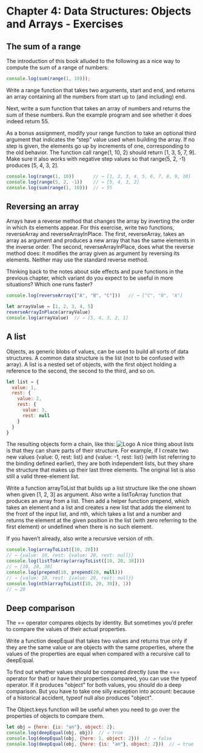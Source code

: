 # Chapter 4: Data Structures: Objects and Arrays - Exercises

## The sum of a range
The introduction of this book alluded to the following as a nice way to compute the sum of a range of numbers:

```js
console.log(sum(range(1, 10)));
```

Write a range function that takes two arguments, start and end, and returns an array containing all the numbers from start up to (and including) end.

Next, write a sum function that takes an array of numbers and returns the sum of these numbers. Run the example program and see whether it does indeed return 55.

As a bonus assignment, modify your range function to take an optional third argument that indicates the “step” value used when building the array. If no step is given, the elements go up by increments of one, corresponding to the old behavior. The function call range(1, 10, 2) should return [1, 3, 5, 7, 9]. Make sure it also works with negative step values so that range(5, 2, -1) produces [5, 4, 3, 2].

```js
console.log(range(1, 10))       // → [1, 2, 3, 4, 5, 6, 7, 8, 9, 10]
console.log(range(5, 2, -1))    // → [5, 4, 3, 2]
console.log(sum(range(1, 10)))  // → 55
```

## Reversing an array
Arrays have a reverse method that changes the array by inverting the order in which its elements appear. For this exercise, write two functions, reverseArray and reverseArrayInPlace. The first, reverseArray, takes an array as argument and produces a new array that has the same elements in the inverse order. The second, reverseArrayInPlace, does what the reverse method does: it modifies the array given as argument by reversing its elements. Neither may use the standard reverse method.

Thinking back to the notes about side effects and pure functions in the previous chapter, which variant do you expect to be useful in more situations? Which one runs faster?

```js
console.log(reverseArray(["A", "B", "C"]))   // → ["C", "B", "A"]

let arrayValue = [1, 2, 3, 4, 5]
reverseArrayInPlace(arrayValue)
console.log(arrayValue)  // → [5, 4, 3, 2, 1]
```

## A list
Objects, as generic blobs of values, can be used to build all sorts of data structures. A common data structure is the list (not to be confused with array). A list is a nested set of objects, with the first object holding a reference to the second, the second to the third, and so on.

```js
let list = {
  value: 1,
  rest: {
    value: 2,
    rest: {
      value: 3,
      rest: null
    }
  }
}
```

The resulting objects form a chain, like this:
![Logo](https://eloquentjavascript.net/img/linked-list.svg)
A nice thing about lists is that they can share parts of their structure. For example, if I create two new values {value: 0, rest: list} and {value: -1, rest: list} (with list referring to the binding defined earlier), they are both independent lists, but they share the structure that makes up their last three elements. The original list is also still a valid three-element list.

Write a function arrayToList that builds up a list structure like the one shown when given [1, 2, 3] as argument. Also write a listToArray function that produces an array from a list. Then add a helper function prepend, which takes an element and a list and creates a new list that adds the element to the front of the input list, and nth, which takes a list and a number and returns the element at the given position in the list (with zero referring to the first element) or undefined when there is no such element.

If you haven’t already, also write a recursive version of nth.

```js
console.log(arrayToList([10, 20]))
// → {value: 10, rest: {value: 20, rest: null}}
console.log(listToArray(arrayToList([10, 20, 30])))
// → [10, 20, 30]
console.log(prepend(10, prepend(20, null)))
// → {value: 10, rest: {value: 20, rest: null}}
console.log(nth(arrayToList([10, 20, 30]), 1))
// → 20
```

## Deep comparison
The == operator compares objects by identity. But sometimes you’d prefer to compare the values of their actual properties.

Write a function deepEqual that takes two values and returns true only if they are the same value or are objects with the same properties, where the values of the properties are equal when compared with a recursive call to deepEqual.

To find out whether values should be compared directly (use the === operator for that) or have their properties compared, you can use the typeof operator. If it produces "object" for both values, you should do a deep comparison. But you have to take one silly exception into account: because of a historical accident, typeof null also produces "object".

The Object.keys function will be useful when you need to go over the properties of objects to compare them.

```js
let obj = {here: {is: "an"}, object: 2};
console.log(deepEqual(obj, obj))  // → true
console.log(deepEqual(obj, {here: 1, object: 2}))  // → false
console.log(deepEqual(obj, {here: {is: "an"}, object: 2}))  // → true
```
